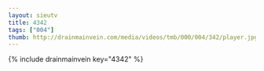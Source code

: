 ```yaml
--- 
layout: sieutv
title: 4342
tags: ["004"]
thumb: http://drainmainvein.com/media/videos/tmb/000/004/342/player.jpg
---
```

{% include drainmainvein key="4342" %} 
